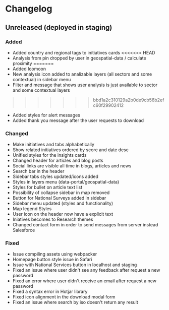 # Changelog

## Unreleased (deployed in staging)

### Added

- Added country and regional tags to initiatives cards
<<<<<<< HEAD
- Analysis from pin dropped by user in geospatial-data / calculate proximity
=======
- Added Icomoon
- New analysis icon added to analizable layers (all sectors and some contextual) in sidebar menu
- Filter and message that shows user analysis is just available to sector and some contextual layers
>>>>>>> bbd1a2c310129a2b0de9cb56b2efc60f29902412
- Added styles for alert messages
- Added thank you message after the user requests to download

### Changed

- Make initiatives and tabs alphabetically
- Show related initiatives ordered by score and date desc
- Unified styles for the insights cards
- Changed header for articles and blog posts
- Social links are visible all time in blogs, articles and news
- Search bar in the header
- Sidebar tabs styles updated/icons added
- Styles in layers menu (data-portal/geospatial-data)
- Styles for bullet on article text list
- Possibility of collapse sidebar in map removed
- Button for National Surveys added in sidebar
- Sidebar menu updated (styles and functionality)
- Map legend Styles
- User icon on the header now have a explicit text
- Iniatives becomes to Research themes
- Changed contact form in order to send messages from server instead Salesforce

### Fixed

- Issue compiling assets using webpacker
- Homepage button style issue in Safari
- Issue with National Services button in localhost and staging
- Fixed an issue where user didn't see any feedback after request a new password
- Fixed an error where user didn't receive an email after request a new password
- Fixed a syntax error in Hotjar library
- Fixed icon alignment in the download modal form
- Fixed an issue where search by iso doesn't return any result
